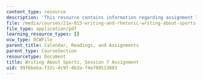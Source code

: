 ```yaml
---
content_type: resource
description: 'This resource contains information regarding assignment 7. '
file: /media/courses/21w-015-writing-and-rhetoric-writing-about-sports-fall-2013/99f6bebaf32cdc9f4b3af4e708513083_MIT21W_015F13_Assignment7.pdf
file_type: application/pdf
learning_resource_types: []
ocw_type: OCWFile
parent_title: Calendar, Readings, and Assignments
parent_type: CourseSection
resourcetype: Document
title: Writing About Sports, Session 7 Assignment
uid: 99f6beba-f32c-dc9f-4b3a-f4e708513083
---
```

